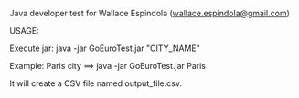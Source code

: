 Java developer test for Wallace Espindola (wallace.espindola@gmail.com)

USAGE:

Execute jar: java -jar GoEuroTest.jar "CITY_NAME"

Example: Paris city ==> java -jar GoEuroTest.jar Paris

It will create a CSV file named output_file.csv.
